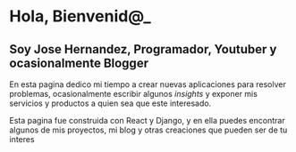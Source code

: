 # Hola, Bienvenid@_

## Soy Jose Hernandez, Programador, Youtuber y ocasionalmente Blogger

En esta pagina dedico mi tiempo a crear nuevas aplicaciones para resolver problemas, ocasionalmente escribir algunos *insights* y exponer mis servicios y productos a quien sea que este interesado.

Esta pagina fue construida con React y Django, y  en ella puedes encontrar algunos de mis proyectos, mi blog y otras creaciones que pueden ser de tu interes

<!-- añadir carrusel con imagen de los proyectos en cuestion -->
